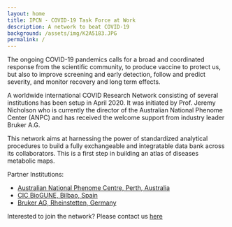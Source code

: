 ```yaml
---
layout: home
title: IPCN - COVID-19 Task Force at Work
description: A network to beat COVID-19
background: /assets/img/K2A5183.JPG
permalink: /
---
```


The ongoing COVID-19 pandemics calls for a broad and coordinated response from the scientific community, to produce vaccine to protect us, but also to improve screening and early detection, follow and predict severity, and monitor recovery and long term effects.

A worldwide international COVID Research Network consisting of several institutions has been setup in April 2020. It was initiated by Prof. Jeremy Nicholson who is currently the director of the Australian National Phenome Center (ANPC) and has received the welcome support from industry leader Bruker A.G.

This network aims at harnessing the power of standardized analytical procedures to build a fully exchangeable and integratable data bank across its collaborators. This is a first step in building an atlas of diseases metabolic maps.

Partner Institutions:

 - [Australian National Phenome Centre, Perth, Australia](https://australian-npc.org/)
 - [CIC BioGUNE, Bilbao, Spain](https://www.cicbiogune.es/people/omillet)
 - [Bruker AG, Rheinstetten, Germany](https://www.bruker.com/en/products-and-solutions/mr/make-mr-more-relevant/covid19-nmr-international-research-network-at-work.html)

Interested to join the network? Please contact us [here](mailto:julien.wist_at_murdoch.edu.au)